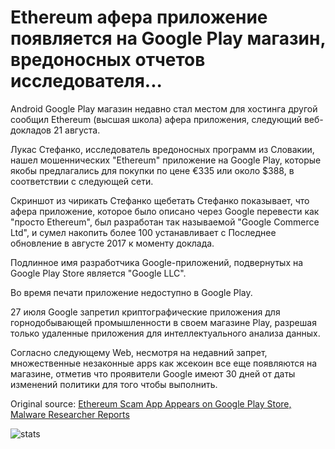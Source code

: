 # Ethereum афера приложение появляется на Google Play магазин, вредоносных отчетов исследователя...

Android Google Play магазин недавно стал местом для хостинга другой сообщил Ethereum (высшая школа) афера приложения, следующий веб-докладов 21 августа.

Лукас Стефанко, исследователь вредоносных программ из Словакии, нашел мошеннических "Ethereum" приложение на Google Play, которые якобы предлагались для покупки по цене €335 или около $388, в соответствии с следующей сети.

Скриншот из чирикать Стефанко щебетать Стефанко показывает, что афера приложение, которое было описано через Google перевести как "просто Ethereum", был разработан так называемой "Google Commerce Ltd", и сумел накопить более 100 устанавливает с Последнее обновление в августе 2017 к моменту доклада.

Подлинное имя разработчика Google-приложений, подвернутых на Google Play Store является "Google LLC".

Во время печати приложение недоступно в Google Play.

27 июля Google запретил криптографические приложения для горнодобывающей промышленности в своем магазине Play, разрешая только удаленные приложения для интеллектуального анализа данных.

Согласно следующему Web, несмотря на недавний запрет, множественные незаконные apps как жсекоин все еще появляются на магазине, отметив что проявители Google имеют 30 дней от даты изменений политики для того чтобы выполнить.

Original source: [Ethereum Scam App Appears on Google Play Store, Malware Researcher Reports](https://cointelegraph.com/news/ethereum-scam-app-appears-on-google-play-store-malware-researcher-reports)

![stats](https://c.statcounter.com/11760860/0/a89fa40b/1/ "stats")